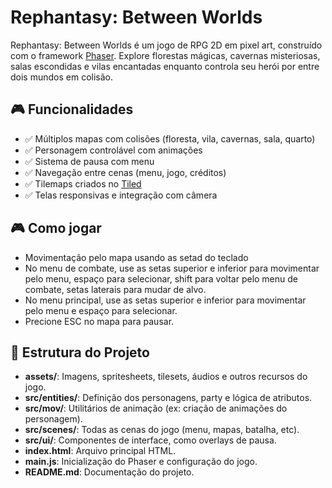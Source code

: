 # Rephantasy: Between Worlds

Rephantasy: Between Worlds é um jogo de RPG 2D em pixel art, construído com o framework [Phaser](https://phaser.io/). Explore florestas mágicas, cavernas misteriosas, salas escondidas e vilas encantadas enquanto controla seu herói por entre dois mundos em colisão.

## 🎮 Funcionalidades

- ✅ Múltiplos mapas com colisões (floresta, vila, cavernas, sala, quarto)
- ✅ Personagem controlável com animações
- ✅ Sistema de pausa com menu
- ✅ Navegação entre cenas (menu, jogo, créditos)
- ✅ Tilemaps criados no [Tiled](https://mapeditor.org)
- ✅ Telas responsivas e integração com câmera

## 🎮 Como jogar
- Movimentação pelo mapa usando as setad do teclado
- No menu de combate, use as setas superior e inferior para movimentar pelo menu, espaço para selecionar, shift para voltar pelo menu de combate, setas laterais para mudar de alvo.
- No menu principal, use as setas superior e inferior para movimentar pelo menu e espaço para selecionar.
- Precione ESC no mapa para pausar.

## 📁 Estrutura do Projeto

- **assets/**: Imagens, spritesheets, tilesets, áudios e outros recursos do jogo.
- **src/entities/**: Definição dos personagens, party e lógica de atributos.
- **src/mov/**: Utilitários de animação (ex: criação de animações do personagem).
- **src/scenes/**: Todas as cenas do jogo (menu, mapas, batalha, etc).
- **src/ui/**: Componentes de interface, como overlays de pausa.
- **index.html**: Arquivo principal HTML.
- **main.js**: Inicialização do Phaser e configuração do jogo.
- **README.md**: Documentação do projeto.
